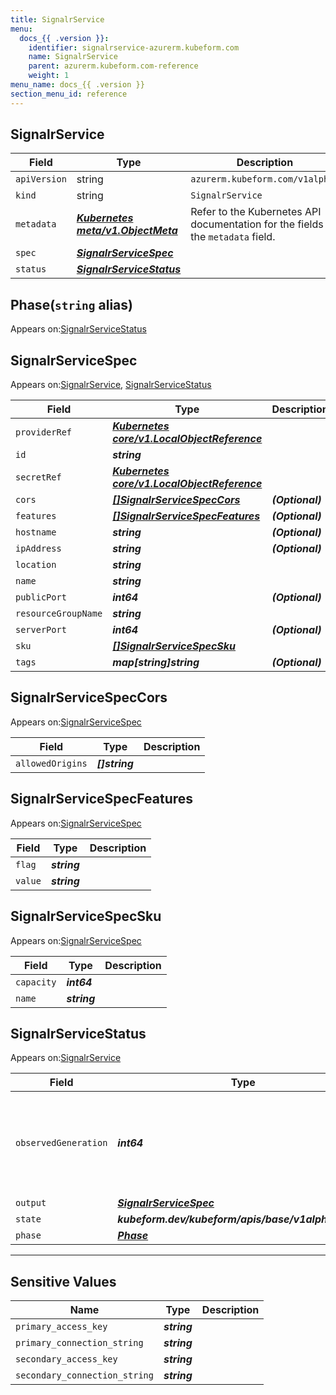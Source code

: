 ```yaml
---
title: SignalrService
menu:
  docs_{{ .version }}:
    identifier: signalrservice-azurerm.kubeform.com
    name: SignalrService
    parent: azurerm.kubeform.com-reference
    weight: 1
menu_name: docs_{{ .version }}
section_menu_id: reference
---
```


## SignalrService
| Field | Type | Description |
| ------ | ----- | ----------- |
| `apiVersion` | string | `azurerm.kubeform.com/v1alpha1` |
|    `kind` | string | `SignalrService` |
| `metadata` | ***[Kubernetes meta/v1.ObjectMeta](https://v1-18.docs.kubernetes.io/docs/reference/generated/kubernetes-api/v1.18/#objectmeta-v1-meta)***|Refer to the Kubernetes API documentation for the fields of the `metadata` field.|
| `spec` | ***[SignalrServiceSpec](#signalrservicespec)***||
| `status` | ***[SignalrServiceStatus](#signalrservicestatus)***||
## Phase(`string` alias)

Appears on:[SignalrServiceStatus](#signalrservicestatus)

## SignalrServiceSpec

Appears on:[SignalrService](#signalrservice), [SignalrServiceStatus](#signalrservicestatus)

| Field | Type | Description |
| ------ | ----- | ----------- |
| `providerRef` | ***[Kubernetes core/v1.LocalObjectReference](https://v1-18.docs.kubernetes.io/docs/reference/generated/kubernetes-api/v1.18/#localobjectreference-v1-core)***||
| `id` | ***string***||
| `secretRef` | ***[Kubernetes core/v1.LocalObjectReference](https://v1-18.docs.kubernetes.io/docs/reference/generated/kubernetes-api/v1.18/#localobjectreference-v1-core)***||
| `cors` | ***[[]SignalrServiceSpecCors](#signalrservicespeccors)***| ***(Optional)*** |
| `features` | ***[[]SignalrServiceSpecFeatures](#signalrservicespecfeatures)***| ***(Optional)*** |
| `hostname` | ***string***| ***(Optional)*** |
| `ipAddress` | ***string***| ***(Optional)*** |
| `location` | ***string***||
| `name` | ***string***||
| `publicPort` | ***int64***| ***(Optional)*** |
| `resourceGroupName` | ***string***||
| `serverPort` | ***int64***| ***(Optional)*** |
| `sku` | ***[[]SignalrServiceSpecSku](#signalrservicespecsku)***||
| `tags` | ***map[string]string***| ***(Optional)*** |
## SignalrServiceSpecCors

Appears on:[SignalrServiceSpec](#signalrservicespec)

| Field | Type | Description |
| ------ | ----- | ----------- |
| `allowedOrigins` | ***[]string***||
## SignalrServiceSpecFeatures

Appears on:[SignalrServiceSpec](#signalrservicespec)

| Field | Type | Description |
| ------ | ----- | ----------- |
| `flag` | ***string***||
| `value` | ***string***||
## SignalrServiceSpecSku

Appears on:[SignalrServiceSpec](#signalrservicespec)

| Field | Type | Description |
| ------ | ----- | ----------- |
| `capacity` | ***int64***||
| `name` | ***string***||
## SignalrServiceStatus

Appears on:[SignalrService](#signalrservice)

| Field | Type | Description |
| ------ | ----- | ----------- |
| `observedGeneration` | ***int64***| ***(Optional)*** Resource generation, which is updated on mutation by the API Server.|
| `output` | ***[SignalrServiceSpec](#signalrservicespec)***| ***(Optional)*** |
| `state` | ***kubeform.dev/kubeform/apis/base/v1alpha1.State***| ***(Optional)*** |
| `phase` | ***[Phase](#phase)***| ***(Optional)*** |
---
## Sensitive Values
| Name | Type | Description |
|------|------|-------------|
| `primary_access_key` | ***string*** ||
| `primary_connection_string` | ***string*** ||
| `secondary_access_key` | ***string*** ||
| `secondary_connection_string` | ***string*** ||
